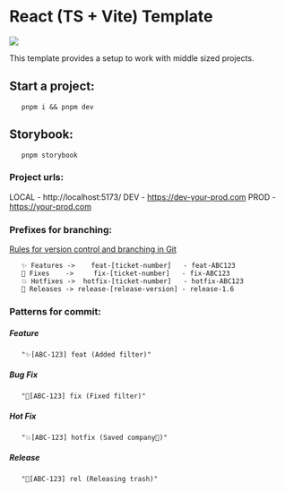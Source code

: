 # React (TS + Vite) Template

![](https://miro.medium.com/v2/resize:fit:400/format:webp/1*A4AhcQBucS8bLpNRq3HCLg.png)

This template provides a setup to work with middle sized projects.

## Start a project:

```
   pnpm i && pnpm dev
```

## Storybook:

```
   pnpm storybook
```

### Project urls:

LOCAL - http://localhost:5173/
DEV   - https://dev-your-prod.com
PROD  - https://your-prod.com

### Prefixes for branching:

[Rules for version control and branching in Git](https://habr.com/ru/articles/106912/) 

```
   ✨ Features ->    feat-[ticket-number]   - feat-ABC123
   🐛 Fixes    ->     fix-[ticket-number]   - fix-ABC123
   💥 Hotfixes ->  hotfix-[ticket-number]   - hotfix-ABC123
   🚀 Releases -> release-[release-version] - release-1.6
```

### Patterns for commit:
##### Feature
```
   "✨[ABC-123] feat (Added filter)"
```
##### Bug Fix
```
   "🐛[ABC-123] fix (Fixed filter)"
```
##### Hot Fix
```
   "💥[ABC-123] hotfix (Saved company🦸)"
```
##### Release
```
   "🚀[ABC-123] rel (Releasing trash)"
```
